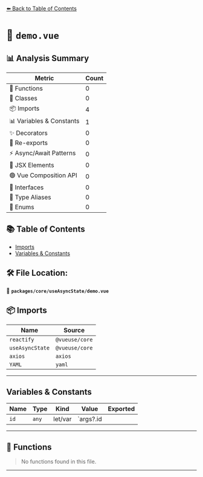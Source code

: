 [⬅️ Back to Table of Contents](../../../index.md)

# 📄 `demo.vue`

## 📊 Analysis Summary

| Metric | Count |
|--------|-------|
| 🔧 Functions | 0 |
| 🧱 Classes | 0 |
| 📦 Imports | 4 |
| 📊 Variables & Constants | 1 |
| ✨ Decorators | 0 |
| 🔄 Re-exports | 0 |
| ⚡ Async/Await Patterns | 0 |
| 💠 JSX Elements | 0 |
| 🟢 Vue Composition API | 0 |
| 📐 Interfaces | 0 |
| 📑 Type Aliases | 0 |
| 🎯 Enums | 0 |

## 📚 Table of Contents

- [Imports](#imports)
- [Variables & Constants](#variables-constants)

## 🛠️ File Location:
📂 **`packages/core/useAsyncState/demo.vue`**

## 📦 Imports

| Name | Source |
|------|--------|
| `reactify` | `@vueuse/core` |
| `useAsyncState` | `@vueuse/core` |
| `axios` | `axios` |
| `YAML` | `yaml` |


---

## Variables & Constants

| Name | Type | Kind | Value | Exported |
|------|------|------|-------|----------|
| `id` | `any` | let/var | `args?.id || 1` | ✗ |


---

## 🔧 Functions

> No functions found in this file.


---